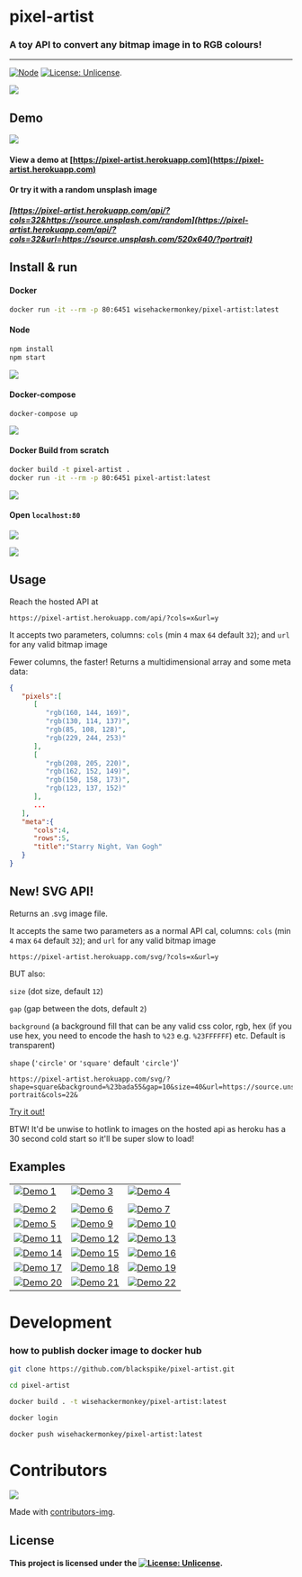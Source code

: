 # pixel-artist

### A toy API to convert any bitmap image in to RGB colours!

---

[![Node](https://img.shields.io/badge/Javascript-Enabled-lightgreen.svg)](https://shields.io/) [![License: Unlicense](https://img.shields.io/badge/license-Unlicense-blue.svg)](http://unlicense.org/).

<img src="screenshots/cover_animation.gif" >

## Demo

<img src="screenshots/2021-02-08-22-44-12.png">

#### View a demo at [https://pixel-artist.herokuapp.com](https://pixel-artist.herokuapp.com)

#### Or try it with a random unsplash image

##### [https://pixel-artist.herokuapp.com/api/?cols=32&https://source.unsplash.com/random](https://pixel-artist.herokuapp.com/api/?cols=32&url=https://source.unsplash.com/520x640/?portrait)

## Install & run

#### Docker

```bash
docker run -it --rm -p 80:6451 wisehackermonkey/pixel-artist:latest
```

#### Node

```bash
npm install
npm start
```

<img src="screenshots/2021-02-08-22-54-08.png" >

#### Docker-compose

```
docker-compose up
```

![](screenshots/2021-02-08-22-50-04.png)

#### Docker Build from scratch

```bash
docker build -t pixel-artist .
docker run -it --rm -p 80:6451 pixel-artist:latest
```

<img src="screenshots/2021-02-08-22-52-16.png">

#### Open `localhost:80`

<img src="screenshots/2021-02-08-22-47-58.png" >

![](screenshots/2021-02-08-22-47-58.png)

## Usage

Reach the hosted API at

```
https://pixel-artist.herokuapp.com/api/?cols=x&url=y
```

It accepts two parameters, columns: `cols` (min `4` max `64` default `32`); and `url` for any valid bitmap image

Fewer columns, the faster! Returns a multidimensional array and some meta data:

```json
{
   "pixels":[
      [
         "rgb(160, 144, 169)",
         "rgb(130, 114, 137)",
         "rgb(85, 108, 128)",
         "rgb(229, 244, 253)"
      ],
      [
         "rgb(208, 205, 220)",
         "rgb(162, 152, 149)",
         "rgb(150, 158, 173)",
         "rgb(123, 137, 152)"
      ],
      ...
   ],
   "meta":{
      "cols":4,
      "rows":5,
      "title":"Starry Night, Van Gogh"
   }
}
```

## New! SVG API!

Returns an .svg image file.

It accepts the same two parameters as a normal API cal, columns: `cols` (min `4` max `64` default `32`); and `url` for any valid bitmap image

```
https://pixel-artist.herokuapp.com/svg/?cols=x&url=y
```

BUT also:

`size` (dot size, default `12`)

`gap` (gap between the dots, default `2`)

`background` (a background fill that can be any valid css color, rgb,
hex (if you use hex, you need to encode the hash to `%23` e.g.
`%23FFFFFF`) etc. Default is transparent)

`shape` (`'circle'` or `'square'` default `'circle'`)'

```
https://pixel-artist.herokuapp.com/svg/?shape=square&background=%23bada55&gap=10&size=40&url=https://source.unsplash.com/520x640/?portrait&cols=22&
```

[Try it out!](https://pixel-artist.herokuapp.com/svg/?shape=square&background=%23bada55&gap=10&size=40&url=https://source.unsplash.com/520x640/?portrait&cols=42)

BTW! It'd be unwise to hotlink to images on the hosted api as heroku has a 30 second cold start so it'll be super slow to load!

## Examples

|                                                                                     |                                                                                     |                                                                                     |
| ----------------------------------------------------------------------------------- | ----------------------------------------------------------------------------------- | ----------------------------------------------------------------------------------- |
| [![Demo 1](public/screengrabs/thumbs/demo_1.png)](public/screengrabs/demo_1.png)    | [![Demo 3](public/screengrabs/thumbs/demo_3.png)](public/screengrabs/demo_3.png)    | [![Demo 4](public/screengrabs/thumbs/demo_4.png)](public/screengrabs/demo_4.png)    |
|                                                                                     |
| [![Demo 2](public/screengrabs/thumbs/demo_2.png)](public/screengrabs/demo_2.png)    | [![Demo 6](public/screengrabs/thumbs/demo_6.png)](public/screengrabs/demo_6.png)    | [![Demo 7](public/screengrabs/thumbs/demo_7.png)](public/screengrabs/demo_7.png)    |
| [![Demo 5](public/screengrabs/thumbs/demo_5.png)](public/screengrabs/demo_5.png)    | [![Demo 9](public/screengrabs/thumbs/demo_9.png)](public/screengrabs/demo_9.png)    | [![Demo 10](public/screengrabs/thumbs/demo_10.png)](public/screengrabs/demo_10.png) |
| [![Demo 11](public/screengrabs/thumbs/demo_11.png)](public/screengrabs/demo_11.png) | [![Demo 12](public/screengrabs/thumbs/demo_12.png)](public/screengrabs/demo_12.png) | [![Demo 13](public/screengrabs/thumbs/demo_13.png)](public/screengrabs/demo_13.png) |
| [![Demo 14](public/screengrabs/thumbs/demo_14.png)](public/screengrabs/demo_14.png) | [![Demo 15](public/screengrabs/thumbs/demo_15.png)](public/screengrabs/demo_15.png) | [![Demo 16](public/screengrabs/thumbs/demo_16.png)](public/screengrabs/demo_16.png) |
| [![Demo 17](public/screengrabs/thumbs/demo_17.png)](public/screengrabs/demo_17.png) | [![Demo 18](public/screengrabs/thumbs/demo_18.png)](public/screengrabs/demo_18.png) | [![Demo 19](public/screengrabs/thumbs/demo_19.png)](public/screengrabs/demo_19.png) |
| [![Demo 20](public/screengrabs/thumbs/demo_20.png)](public/screengrabs/demo_20.png) | [![Demo 21](public/screengrabs/thumbs/demo_21.png)](public/screengrabs/demo_21.png) | [![Demo 22](public/screengrabs/thumbs/demo_22.png)](public/screengrabs/demo_22.png) |

# Development

### how to publish docker image to docker hub

```bash
git clone https://github.com/blackspike/pixel-artist.git

cd pixel-artist

docker build . -t wisehackermonkey/pixel-artist:latest

docker login

docker push wisehackermonkey/pixel-artist:latest
```

# Contributors

<a href="https://github.com/blackspike/pixel-artist/graphs/contributors">
  <img src="https://contrib.rocks/image?repo=blackspike/pixel-artist" />
</a>

Made with [contributors-img](https://contrib.rocks).

## License

#### This project is licensed under the [![License: Unlicense](https://img.shields.io/badge/license-Unlicense-blue.svg)](http://unlicense.org/).
